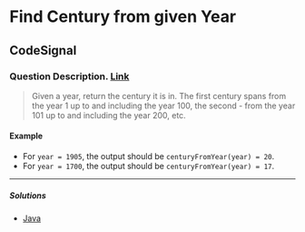 # Find Century from given Year

## CodeSignal

### Question Description. [Link](https://app.codesignal.com/arcade/intro/level-1/egbueTZRRL5Mm4TXN/description)

> Given a year, return the century it is in. The first century spans from the year 1 up to and including the year 100, the second - from the year 101 up to and including the year 200, etc.

#### Example

- For `year = 1905`, the output should be `centuryFromYear(year) = 20`.
- For `year = 1700`, the output should be `centuryFromYear(year) = 17`.

---

##### Solutions

- [Java](CenturyFromYear.java)
